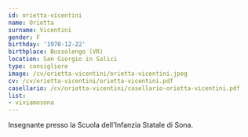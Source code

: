 ```yaml
---
id: orietta-vicentini
name: Orietta
surname: Vicentini
gender: F
birthday: '1970-12-22'
birthplace: Bussolengo (VR)
location: San Giorgio in Salici
type: consigliere
image: /cv/orietta-vicentini/orietta-vicentini.jpeg
cv: /cv/orietta-vicentini/orietta-vicentini.pdf
casellario: /cv/orietta-vicentini/casellario-orietta-vicentini.pdf
list:
- viviamosona
---
```


Insegnante presso la Scuola dell'Infanzia Statale di Sona.